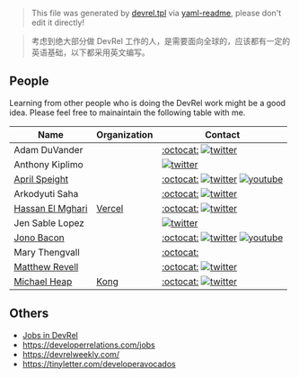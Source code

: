 > This file was generated by [devrel.tpl](devrel.tpl) via [yaml-readme](https://github.com/LinuxSuRen/yaml-readme), please don't edit it directly!

> 考虑到绝大部分做 DevRel 工作的人，是需要面向全球的，应该都有一定的英语基础，以下都采用英文编写。

## People
Learning from other people who is doing the DevRel work might be a good idea. 
Please feel free to mainaintain the following table with me.

| Name | Organization | Contact |
|---|---|---|
| Adam DuVander |  | [:octocat:](https://github.com/adamd) [![twitter](https://encrypted-tbn3.gstatic.com/favicon-tbn?q=tbn:ANd9GcTA3XDrUCnqJvmP3gfZKpXtV8ZO23EalnKszft6-V73d8G2Lt54v9TEnnkeO_MXseXmT5ERutOo0yPqoODJkFPtvxCeQbg_PYDJjXDAFfIMzM2p4bI)](https://twitter.com/adamd) |
| Anthony Kiplimo |  |  [![twitter](https://encrypted-tbn3.gstatic.com/favicon-tbn?q=tbn:ANd9GcTA3XDrUCnqJvmP3gfZKpXtV8ZO23EalnKszft6-V73d8G2Lt54v9TEnnkeO_MXseXmT5ERutOo0yPqoODJkFPtvxCeQbg_PYDJjXDAFfIMzM2p4bI)](https://twitter.com/AnthonyLimo) |
| [April Speight](https://www.vogueandcode.com/) |  | [:octocat:](https://github.com/aprilspeight) [![twitter](https://encrypted-tbn3.gstatic.com/favicon-tbn?q=tbn:ANd9GcTA3XDrUCnqJvmP3gfZKpXtV8ZO23EalnKszft6-V73d8G2Lt54v9TEnnkeO_MXseXmT5ERutOo0yPqoODJkFPtvxCeQbg_PYDJjXDAFfIMzM2p4bI)](https://twitter.com/vogueandcode) [![youtube](https://encrypted-tbn3.gstatic.com/favicon-tbn?q=tbn:ANd9GcRY4no9kYJtEAHXBEY2GDprV__HH1zc94olyS6G6fT5isS71bPyqvIi7-9VE1MMy3_3vsNOQLAerwcSQqGNyADWfxKpd2hLc8HuacZdgEjgZc_WLN8)](https://www.youtube.com/vogueandcode)|
| Arkodyuti Saha |  | [:octocat:](https://github.com/arkodyuti) [![twitter](https://encrypted-tbn3.gstatic.com/favicon-tbn?q=tbn:ANd9GcTA3XDrUCnqJvmP3gfZKpXtV8ZO23EalnKszft6-V73d8G2Lt54v9TEnnkeO_MXseXmT5ERutOo0yPqoODJkFPtvxCeQbg_PYDJjXDAFfIMzM2p4bI)](https://twitter.com/arkodyutisaha) |
| [Hassan El Mghari](https://www.elmghari.com/) | [Vercel](https://github.com/vercel) | [:octocat:](https://github.com/nutlope) [![twitter](https://encrypted-tbn3.gstatic.com/favicon-tbn?q=tbn:ANd9GcTA3XDrUCnqJvmP3gfZKpXtV8ZO23EalnKszft6-V73d8G2Lt54v9TEnnkeO_MXseXmT5ERutOo0yPqoODJkFPtvxCeQbg_PYDJjXDAFfIMzM2p4bI)](https://twitter.com/nutlope) |
| Jen Sable Lopez |  |  [![twitter](https://encrypted-tbn3.gstatic.com/favicon-tbn?q=tbn:ANd9GcTA3XDrUCnqJvmP3gfZKpXtV8ZO23EalnKszft6-V73d8G2Lt54v9TEnnkeO_MXseXmT5ERutOo0yPqoODJkFPtvxCeQbg_PYDJjXDAFfIMzM2p4bI)](https://twitter.com/jennita) |
| [Jono Bacon](https://www.jonobacon.com/) |  | [:octocat:](https://github.com/jonobacon) [![twitter](https://encrypted-tbn3.gstatic.com/favicon-tbn?q=tbn:ANd9GcTA3XDrUCnqJvmP3gfZKpXtV8ZO23EalnKszft6-V73d8G2Lt54v9TEnnkeO_MXseXmT5ERutOo0yPqoODJkFPtvxCeQbg_PYDJjXDAFfIMzM2p4bI)](https://twitter.com/jonobacon) [![youtube](https://encrypted-tbn3.gstatic.com/favicon-tbn?q=tbn:ANd9GcRY4no9kYJtEAHXBEY2GDprV__HH1zc94olyS6G6fT5isS71bPyqvIi7-9VE1MMy3_3vsNOQLAerwcSQqGNyADWfxKpd2hLc8HuacZdgEjgZc_WLN8)](https://www.youtube.com/jonobacon)|
| Mary Thengvall |  | [:octocat:](https://github.com/nutlope)  |
| [Matthew Revell](https://www.matthewrevell.com/) |  | [:octocat:](https://github.com/matthewrevell) [![twitter](https://encrypted-tbn3.gstatic.com/favicon-tbn?q=tbn:ANd9GcTA3XDrUCnqJvmP3gfZKpXtV8ZO23EalnKszft6-V73d8G2Lt54v9TEnnkeO_MXseXmT5ERutOo0yPqoODJkFPtvxCeQbg_PYDJjXDAFfIMzM2p4bI)](https://twitter.com/matthewrevell) |
| [Michael Heap](https://michaelheap.com/) | [Kong](https://github.com/Kong) | [:octocat:](https://github.com/mheap) [![twitter](https://encrypted-tbn3.gstatic.com/favicon-tbn?q=tbn:ANd9GcTA3XDrUCnqJvmP3gfZKpXtV8ZO23EalnKszft6-V73d8G2Lt54v9TEnnkeO_MXseXmT5ERutOo0yPqoODJkFPtvxCeQbg_PYDJjXDAFfIMzM2p4bI)](https://twitter.com/mheap) |

## Others
* [Jobs in DevRel](https://jobsindevrel.com/)
* https://developerrelations.com/jobs
* https://devrelweekly.com/
* https://tinyletter.com/developeravocados
